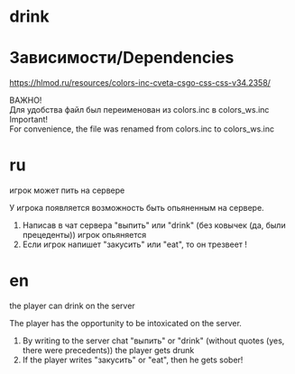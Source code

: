 # drink
# Зависимости/Dependencies
https://hlmod.ru/resources/colors-inc-cveta-csgo-css-css-v34.2358/

ВАЖНО!  
Для удобства файл был переименован из colors.inc в colors_ws.inc  
Important!  
For convenience, the file was renamed from colors.inc to colors_ws.inc

# ru
игрок может пить на сервере

У игрока появляется возможность быть опьяненным на сервере.
1. Написав в чат сервера "выпить" или "drink" (без ковычек (да, были прецеденты)) игрок опьяняется
2. Если игрок напишет "закусить" или "eat", то он трезвеет !

# en
the player can drink on the server

The player has the opportunity to be intoxicated on the server.
1. By writing to the server chat "выпить" or "drink" (without quotes (yes, there were precedents)) the player gets drunk
2. If the player writes "закусить" or "eat", then he gets sober!
